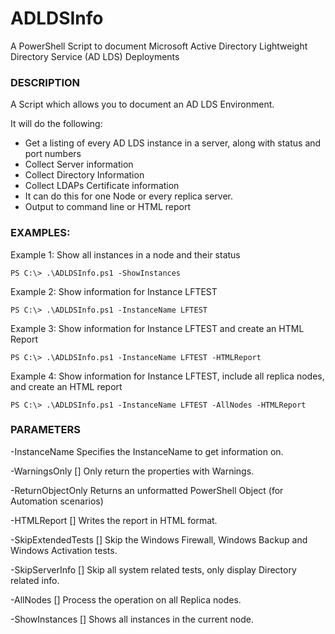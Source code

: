 # ADLDSInfo
A PowerShell Script to document Microsoft Active Directory Lightweight Directory Service (AD LDS) Deployments

### DESCRIPTION
A Script which allows you to document an AD LDS Environment.

It will do the following:

* Get a listing of every AD LDS instance in a server, along with status and port numbers
* Collect Server information
* Collect Directory Information
* Collect LDAPs Certificate information
* It can do this for one Node or every replica server.
* Output to command line or HTML report

### EXAMPLES:

Example 1:  Show all instances in a node and their status

	PS C:\> .\ADLDSInfo.ps1 -ShowInstances

Example 2:  Show information for Instance LFTEST

	PS C:\> .\ADLDSInfo.ps1 -InstanceName LFTEST

Example 3:  Show information for Instance LFTEST and create an HTML Report

	PS C:\> .\ADLDSInfo.ps1 -InstanceName LFTEST -HTMLReport

Example 4:  Show information for Instance LFTEST, include all replica nodes, and create an HTML report

	PS C:\> .\ADLDSInfo.ps1 -InstanceName LFTEST -AllNodes -HTMLReport



### PARAMETERS

-InstanceName <String>
Specifies the InstanceName to get information on.

-WarningsOnly [<SwitchParameter>]
Only return the properties with Warnings.

-ReturnObjectOnly <Boolean>
Returns an unformatted PowerShell Object (for Automation scenarios)


-HTMLReport [<SwitchParameter>]
Writes the report in HTML format.

-SkipExtendedTests [<SwitchParameter>]
Skip the Windows Firewall, Windows Backup and Windows Activation tests.



-SkipServerInfo [<SwitchParameter>]
Skip all system related tests, only display Directory related info.



-AllNodes [<SwitchParameter>]
Process the operation on all Replica nodes.



-ShowInstances [<SwitchParameter>]
Shows all instances in the current node.


